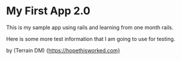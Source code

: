 # My First App 2.0

This is my sample app using rails and learning from one month rails.

Here is some more test information that I am going to use for testing.


by (Terrain DM) {https://hopethisworked.com}

